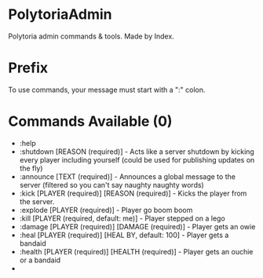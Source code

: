 # PolytoriaAdmin
Polytoria admin commands &amp; tools. Made by Index.

# Prefix
To use commands, your message must start with a ":" colon.

# Commands Available (0)
- :help
- :shutdown [REASON (required)] - Acts like a server shutdown by kicking every player including yourself (could be used for publishing updates on the fly)
- :announce [TEXT (required)] - Announces a global message to the server (filtered so you can't say naughty naughty words)
- :kick [PLAYER (required)] [REASON (required)] - Kicks the player from the server.
- :explode [PLAYER (required)] - Player go boom boom
- :kill [PLAYER (required, default: me)] - Player stepped on a lego
- :damage [PLAYER (required)] [DAMAGE (required)] - Player gets an owie
- :heal [PLAYER (required)] [HEAL BY, default: 100] - Player gets a bandaid
- :health [PLAYER (required)] [HEALTH (required)] - Player gets an ouchie or a bandaid
- 
